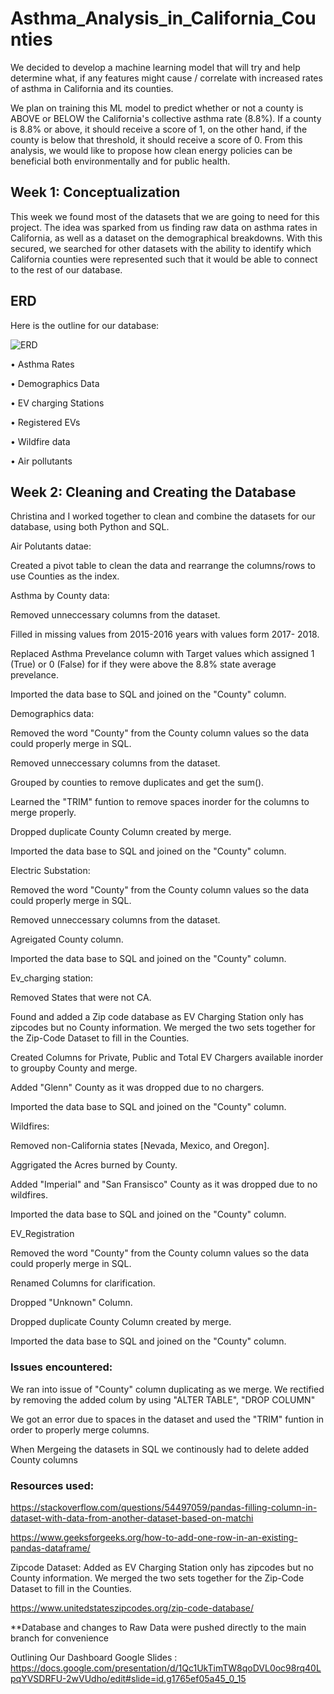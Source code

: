 # Asthma_Analysis_in_California_Counties

We decided to develop a machine learning model that will try and help determine what, if any features might cause / correlate with increased rates of asthma in California and its counties.

We plan on training this ML model to predict whether or not a county is ABOVE or BELOW the California's collective asthma rate (8.8%). If a county is 8.8% or above, it should receive a score of 1, on the other hand, if the county is below that threshold, it should receive a score of 0. From this analysis, we would like to propose how clean energy policies can be beneficial both environmentally and for public health.

## Week 1: Conceptualization

This week we found most of the datasets that we are going to need for this project. The idea was sparked from us finding raw data on asthma rates in California, as well as a dataset on the demographical breakdowns. With this secured, we searched for other datasets with the ability to identify which California counties were represented such that it would be able to connect to the rest of our database.

## ERD

Here is the outline for our database:

![ERD](https://user-images.githubusercontent.com/106599446/197090181-b0a1c58a-e84a-48ce-9a50-2419f31dd483.png)

• Asthma Rates

• Demographics Data

• EV charging Stations

• Registered EVs

• Wildfire data

• Air pollutants

## Week 2: Cleaning and Creating the Database

Christina and I worked together to clean and combine the datasets for our database, using both Python and SQL.

Air Polutants datae:

Created a pivot table to clean the data and rearrange the columns/rows to use Counties as the index.

Asthma by County data:

Removed unneccessary columns from the dataset.

Filled in missing values from 2015-2016 years with values form 2017- 2018.

Replaced Asthma Prevelance column with Target values which assigned 1 (True) or 0 (False) for if they were above the 8.8% state average prevelance.

Imported the data base to SQL and joined on the "County" column.

Demographics data:

Removed the word "County" from the County column values so the data could properly merge in SQL.

Removed unneccessary columns from the dataset.

Grouped by counties to remove duplicates and get the sum().

Learned the "TRIM" funtion to remove spaces inorder for the columns to merge properly.

Dropped duplicate County Column created by merge.

Imported the data base to SQL and joined on the "County" column.

Electric Substation:

Removed the word "County" from the County column values so the data could properly merge in SQL.

Removed unneccessary columns from the dataset.

Agreigated County column.

Imported the data base to SQL and joined on the "County" column.

Ev_charging station:

Removed States that were not CA.

Found and added a Zip code database as EV Charging Station only has zipcodes but no County information. We merged the two sets together for the Zip-Code Dataset to fill in the Counties.

Created Columns for Private, Public and Total EV Chargers available inorder to groupby County and merge.

Added "Glenn" County as it was dropped due to no chargers.

Imported the data base to SQL and joined on the "County" column.

Wildfires:

Removed non-California states [Nevada, Mexico, and Oregon].

Aggrigated the Acres burned by County.

Added "Imperial" and "San Fransisco" County as it was dropped due to no wildfires.

Imported the data base to SQL and joined on the "County" column.

EV_Registration

Removed the word "County" from the County column values so the data could properly merge in SQL.

Renamed Columns for clarification.

Dropped "Unknown" Column.

Dropped duplicate County Column created by merge.

Imported the data base to SQL and joined on the "County" column.

### Issues encountered:

We ran into issue of "County" column duplicating as we merge. We rectified by removing the added colum by using "ALTER TABLE", "DROP COLUMN"

We got an error due to spaces in the dataset and used the "TRIM" funtion in order to properly merge columns.

When Mergeing the datasets in SQL we continously had to delete added County columns

### Resources used:

https://stackoverflow.com/questions/54497059/pandas-filling-column-in-dataset-with-data-from-another-dataset-based-on-matchi

https://www.geeksforgeeks.org/how-to-add-one-row-in-an-existing-pandas-dataframe/

Zipcode Dataset: Added as EV Charging Station only has zipcodes but no County information. We merged the two sets together for the Zip-Code Dataset to fill in the Counties.

https://www.unitedstateszipcodes.org/zip-code-database/

**Database and changes to Raw Data were pushed directly to the main branch for convenience

Outlining Our Dashboard
Google Slides : https://docs.google.com/presentation/d/1Qc1UkTimTW8qoDVL0oc98rq40LpqYVSDRFU-2wVUdho/edit#slide=id.g1765ef05a45_0_15
